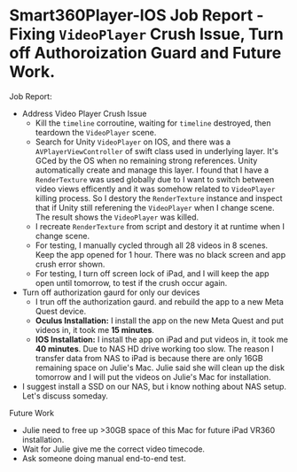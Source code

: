 # Smart360Player-IOS Job Report - Fixing `VideoPlayer` Crush Issue, Turn off Authoroization Guard and Future Work.
Job Report:
- Address Video Player Crush Issue
  - Kill the `timeline` corroutine, waiting for `timeline` destroyed, then teardown the `VideoPlayer` scene.
  - Search for Unity `VideoPlayer` on IOS, and there was a `AVPlayerViewController` of swift class used in underlying layer. It's GCed by the OS when no remaining strong references. Unity automatically create and manage this layer. I found that I have a `RenderTexture` was used globally due to I want to switch between video views efficently and it was somehow related to `VideoPlayer` killing process. So I destory the `RenderTexture` instance and inspect that if Unity still referening the `VideoPlayer` when I change scene. The result shows the `VideoPlayer` was killed.
  - I recreate `RenderTexture` from script and destory it at runtime when I change scene.
  - For testing, I manually cycled through all 28 videos in 8 scenes. Keep the app opened for 1 hour. There was no black screen and app crush error shown.
  - For testing, I turn off screen lock of iPad, and I will keep the app open until tomorrow, to test if the crush occur again.
- Turn off authorization gaurd for only our devices
  - I trun off the authorization gaurd. and rebuild the app to a new Meta Quest device. 
  - **Oculus Installation:** I install the app on the new Meta Quest and put videos in, it took me **15 minutes**.
  - **IOS Installation:** I install the app on iPad and put videos in, it took me **40 minutes**. Due to NAS HD drive working too slow. The reason I transfer data from NAS to iPad is because there are only 16GB remaining space on Julie's Mac. Julie said she will clean up the disk tomorrow and I will put the videos on Julie's Mac for installation.
- I suggest install a SSD on our NAS, but i know nothing about NAS setup. Let's discuss someday.

Future Work
- Julie need to free up >30GB space of this Mac for future iPad VR360 installation.
- Wait for Julie give me the correct video timecode.
- Ask someone doing manual end-to-end test.
